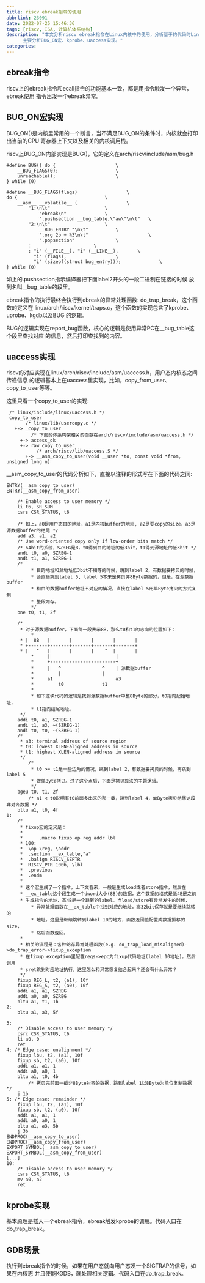 ```yaml
---
title: riscv ebreak指令的使用
abbrlink: 23091
date: 2022-07-25 15:46:36
tags: [riscv, ISA, 计算机体系结构]
description: "本文分析riscv ebreak指令在Linux内核中的使用，分析基于的代码时Linux主线v5.12-rc8，
      主要分析BUG_ON宏、kprobe、uaccess实现。"
categories:
---
```


ebreak指令
-----------

 riscv上的ebreak指令和ecall指令的功能基本一致，都是用指令触发一个异常，ebreak使用
 指令出发一个ebreak异常。

BUG_ON宏实现
------------

 BUG_ON()是内核里常用的一个断言，当不满足BUG_ON的条件时，内核就会打印出当前的CPU
 寄存器上下文以及相关的内核调用栈。

 riscv上BUG_ON内部实现是BUG()，它的定义在arch/riscv/include/asm/bug.h
```
#define BUG() do {						\
	__BUG_FLAGS(0);						\
	unreachable();						\
} while (0)

#define __BUG_FLAGS(flags)					\
do {								\
	__asm__ __volatile__ (					\
		"1:\n\t"					\
			"ebreak\n"				\
			".pushsection __bug_table,\"aw\"\n\t"	\
		"2:\n\t"					\
			__BUG_ENTRY "\n\t"			\
			".org 2b + %3\n\t"                      \
			".popsection"				\
		:						\
		: "i" (__FILE__), "i" (__LINE__),		\
		  "i" (flags),					\
		  "i" (sizeof(struct bug_entry)));              \
} while (0)
```
如上的.pushsection指示编译器把下面label2开头的一段二进制在链接的时候
放到名叫__bug_table的段里。

ebreak指令的执行最终会执行到ebreak的异常处理函数: do_trap_break，这个函数的定义在
linux/arch/riscv/kernel/traps.c，这个函数的实现包含了kprobe、uprobe、kgdb以及BUG
的逻辑。

BUG的逻辑实现在report_bug函数，核心的逻辑是使用异常PC在__bug_table这个段里查找对应
的信息，然后打印查找到的内容。

uaccess实现
------------

 riscv的对应实现在linux/arch/riscv/include/asm/uaccess.h，用户态内核态之间传递信息
 的逻辑基本上在uaccess里实现，比如，copy_from_user、copy_to_user等等。

 这里只看一个copy_to_user的实现:
```
 /* linux/include/linux/uaccess.h */
 copy_to_user
       /* linux/lib/usercopy.c */
   +-> _copy_to_user
         /* 下面的体系构架相关的函数在arch/riscv/include/asm/uaccess.h */
     +-> access_ok
     +-> raw_copy_to_user
           /* arch/riscv/lib/uaccess.S */
       +-> __asm_copy_to_user(void __user *to, const void *from, unsigned long n)
```
__asm_copy_to_user的代码分析如下，直接以注释的形式写在下面的代码之间:
```
ENTRY(__asm_copy_to_user)
ENTRY(__asm_copy_from_user)

	/* Enable access to user memory */
	li t6, SR_SUM
	csrs CSR_STATUS, t6

	/* 如上，a0是用户态目的地址，a1是内核buffer的地址, a2是要copy的size，a3是源数据buffer的结尾 */
	add a3, a1, a2
	/* Use word-oriented copy only if low-order bits match */
	/* 64bit的系统，SZREG是8，t0得到目的地址的低3bit，t1得到源地址的低3bit */
	andi t0, a0, SZREG-1
	andi t1, a1, SZREG-1
	/* 
         * 目的地址和源地址低3bit不相等的时候，跳到label 2，有数据要拷贝的时候，
         * 会直接跳到label 5, label 5本来是拷贝非8Byte数据的，但是，在源数据buffer
         * 和目的数据buffer地址不对应的情况，直接在label 5用单Byte拷贝的方式复制
         * 整段内存。
         */
	bne t0, t1, 2f

	/*
	 * 对于源数据buffer，下面每一段表示8B，那么t0和t1的志向的位置如下：
         *
	 * |  8B   |       |       |       |       |
	 * +-------+-------+-------+-------+-------+
	 * |   ^   |       |       |    ^  |       |
         *     |                        |
         *     +------------------------+
         *     |   ^               ^    | 源数据buffer
         *         |               |
         *     a1                       a3
         *         t0              t1
         *
         * 如下这块代码的逻辑是找到源数据buffer中整8Byte的部分，t0指向起始地址，
         * t1指向结尾地址。
	 */
	addi t0, a1, SZREG-1
	andi t1, a3, ~(SZREG-1)
	andi t0, t0, ~(SZREG-1)
	/*
	 * a3: terminal address of source region
	 * t0: lowest XLEN-aligned address in source
	 * t1: highest XLEN-aligned address in source
	 */
        /*
         * t0 >= t1是一些边角的情况，跳到label 2，有数据要拷贝的时候，再跳到label 5
         * 做单Byte拷贝。过了这个点后，下面是拷贝算法的主题逻辑。
         */
	bgeu t0, t1, 2f
        /* a1 < t0说明有t0前面多出来的那一截，跳到label 4，单Byte拷贝结尾这段非对齐数据 */
	bltu a1, t0, 4f
1:
	/*
	 * fixup宏的定义是：
	 *
	 *      .macro fixup op reg addr lbl
	 * 100:
	 *	\op \reg, \addr
	 *	.section __ex_table,"a"
	 *	.balign RISCV_SZPTR
	 *	RISCV_PTR 100b, \lbl
	 *	.previous
	 *	.endm
	 *
	 * 这个宏生成了一个指令，上下文看来，一般是生成load或者store指令，然后在
	 * __ex_table这个段生成一个dword大小(8B)的数据，这个数据的格式是低4B是之前
	 * 生成指令的地址，高4B是一个跳转的label。当load/store有异常发生的时候，
         * 异常处理函数在__ex_table中找到对应的地址，高32bit保存就是要继续跳转的
         * 地址，这里是继续跳转到label 10的地方，函数返回值配置成数据搬移的size，
         * 然后函数返回。
	 *
	 * 相关的流程是：各种访存异常处理函数(e.g. do_trap_load_misaligned)->do_trap_error->fixup_exception
	 * 在fixup_exception里配置regs->epc为fixup代码地址(label 10地址)，然后调用
	 * sret跳到对应地址执行。这里怎么和异常恢复结合起来？还会有什么异常？
	 */
	fixup REG_L, t2, (a1), 10f
	fixup REG_S, t2, (a0), 10f
	addi a1, a1, SZREG
	addi a0, a0, SZREG
	bltu a1, t1, 1b
2:
	bltu a1, a3, 5f

3:
	/* Disable access to user memory */
	csrc CSR_STATUS, t6
	li a0, 0
	ret
4: /* Edge case: unalignment */
	fixup lbu, t2, (a1), 10f
	fixup sb, t2, (a0), 10f
	addi a1, a1, 1
	addi a0, a0, 1
	bltu a1, t0, 4b
        /* 拷贝完前面一截非8Byte对齐的数据，跳到label 1以8Byte为单位复制数据 */
	j 1b
5: /* Edge case: remainder */
	fixup lbu, t2, (a1), 10f
	fixup sb, t2, (a0), 10f
	addi a1, a1, 1
	addi a0, a0, 1
	bltu a1, a3, 5b
	j 3b
ENDPROC(__asm_copy_to_user)
ENDPROC(__asm_copy_from_user)
EXPORT_SYMBOL(__asm_copy_to_user)
EXPORT_SYMBOL(__asm_copy_from_user)
[...]
10:
	/* Disable access to user memory */
	csrs CSR_STATUS, t6
	mv a0, a2
	ret
```

kprobe实现
-----------

 基本原理是插入一个ebreak指令，ebreak触发kprobe的调用。代码入口在do_trap_break。

GDB场景
--------

 执行到ebreak指令的时候，如果在用户态就向用户态发一个SIGTRAP的信号，如果在内核态
 并且使能KGDB，就处理相关逻辑。代码入口在do_trap_break。
